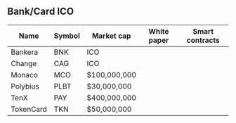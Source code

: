 
## Bank/Card ICO

| Name | Symbol | Market cap | White paper | Smart contracts |
| - | - | - | - | - |
| Bankera | BNK | ICO | | |
| Change | CAG | ICO | | |
| Monaco | MCO | $100,000,000 | | |
| Polybius | PLBT | $30,000,000 | | |
| TenX | PAY | $400,000,000 | | |
| TokenCard | TKN | $50,000,000 | | |
